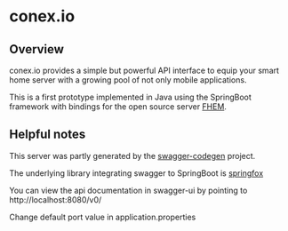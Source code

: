 # conex.io


## Overview  

conex.io provides a simple but powerful API interface to equip your smart home server with a growing pool of not only mobile applications.

This is a first prototype implemented in Java using the SpringBoot framework with bindings for the open source server [FHEM](https://fhem.de/).

## Helpful notes

This server was partly generated by the [swagger-codegen](https://github.com/swagger-api/swagger-codegen) project. 

The underlying library integrating swagger to SpringBoot is [springfox](https://github.com/springfox/springfox)  

You can view the api documentation in swagger-ui by pointing to  
http://localhost:8080/v0/

Change default port value in application.properties

